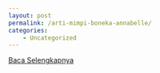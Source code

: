 ```yaml
---
layout: post
permalink: /arti-mimpi-boneka-annabelle/
categories:
    - Uncategorized
---
```


[Baca Selengkapnya](/02)